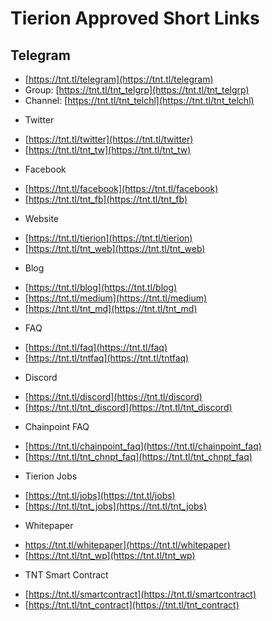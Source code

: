 # Tierion Approved Short Links

## Telegram

- [https://tnt.tl/telegram](https://tnt.tl/telegram)
- Group: [https://tnt.tl/tnt_telgrp](https://tnt.tl/tnt_telgrp)
- Channel: [https://tnt.tl/tnt_telchl](https://tnt.tl/tnt_telchl)

* Twitter 

- [https://tnt.tl/twitter](https://tnt.tl/twitter)
- [https://tnt.tl/tnt_tw](https://tnt.tl/tnt_tw)

* Facebook 

- [https://tnt.tl/facebook](https://tnt.tl/facebook)
- [https://tnt.tl/tnt_fb](https://tnt.tl/tnt_fb)

* Website 

- [https://tnt.tl/tierion](https://tnt.tl/tierion)
- [https://tnt.tl/tnt_web](https://tnt.tl/tnt_web)

* Blog 

- [https://tnt.tl/blog](https://tnt.tl/blog)
- [https://tnt.tl/medium](https://tnt.tl/medium)
- [https://tnt.tl/tnt_md](https://tnt.tl/tnt_md)

* FAQ 

- [https://tnt.tl/faq](https://tnt.tl/faq)
- [https://tnt.tl/tntfaq](https://tnt.tl/tntfaq)

* Discord 

- [https://tnt.tl/discord](https://tnt.tl/discord)
- [https://tnt.tl/tnt_discord](https://tnt.tl/tnt_discord)

* Chainpoint FAQ 

- [https://tnt.tl/chainpoint_faq](https://tnt.tl/chainpoint_faq)
- [https://tnt.tl/tnt_chnpt_faq](https://tnt.tl/tnt_chnpt_faq)

* Tierion Jobs 

- [https://tnt.tl/jobs](https://tnt.tl/jobs)
- [https://tnt.tl/tnt_jobs](https://tnt.tl/tnt_jobs)

* Whitepaper 

- https://tnt.tl/whitepaper](https://tnt.tl/whitepaper)
- [https://tnt.tl/tnt_wp](https://tnt.tl/tnt_wp)

* TNT Smart Contract 

- [https://tnt.tl/smartcontract](https://tnt.tl/smartcontract)
- [https://tnt.tl/tnt_contract](https://tnt.tl/tnt_contract)
